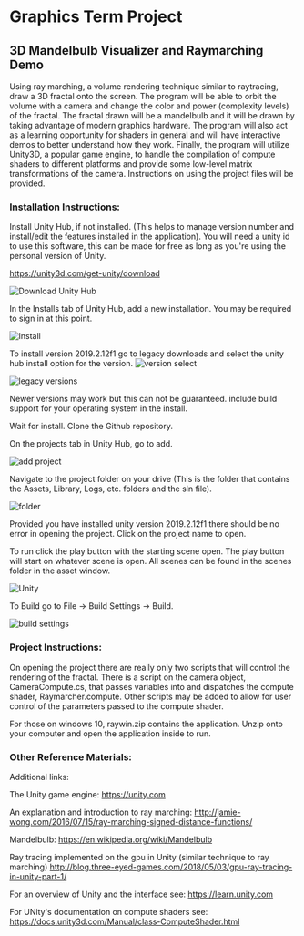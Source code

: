 # Graphics Term Project

## 3D Mandelbulb Visualizer and Raymarching Demo

Using ray marching, a volume rendering technique similar to raytracing, draw a 3D fractal onto the screen.  The program will be able to orbit the volume with a camera and change the color and power (complexity levels) of the fractal. The fractal drawn will be a mandelbulb and it will be drawn by taking advantage of modern graphics hardware. The program will also act as a learning opportunity for shaders in general and will have interactive demos to better understand how they work. Finally, the program will utilize Unity3D, a popular game engine, to handle the compilation of compute shaders to different platforms and provide some low-level matrix transformations of the camera. Instructions on using the project files will be provided.

### Installation Instructions:

Install Unity Hub, if not installed.  (This helps to manage version number and install/edit the features installed in the application). You will need a unity id to use this software, this can be made for free as long as you're using the personal version of Unity.

https://unity3d.com/get-unity/download

![Download Unity Hub](./images/DownloadUnityHub.png)

In the Installs tab of Unity Hub, add a new installation.  You may be required to sign in at this point.

![Install](./images/Installs.png)

To install version 2019.2.12f1 go to legacy downloads and select the unity hub install option for the version. 
![version select](./images/VersionSelect.png)

![legacy versions](./images/VersionArchive.png)

Newer versions may work but this can not be guaranteed. 
include build support for your operating system in the install.

Wait for install.
Clone the Github repository.

On the projects tab in Unity Hub, go to add.

![add project](./images/Projects.png)

Navigate to the project folder on your drive (This is the folder that contains the Assets, Library, Logs, etc. folders and the sln file). 

![folder](./images/Folder.png)

Provided you have installed unity version 2019.2.12f1 there should be no error in opening the project. Click on the project name to open.

To run click the play button with the starting scene open. The play button will start on whatever scene is open.  All scenes can be found in the scenes folder in the asset window.

![Unity](./images/Unity.png)

To Build go to File -> Build Settings -> Build.

![build settings](./images/BuildSettings.png)


### Project Instructions:

On opening the project there are really only two scripts that will control the rendering of the fractal.  There is a script on the camera object, CameraCompute.cs, that passes variables into and dispatches the compute shader, Raymarcher.compute. Other scripts may be added to allow for user control of the parameters passed to the compute shader.

For those on windows 10, raywin.zip contains the application.  Unzip onto your computer and open the application inside to run.

### Other Reference Materials:

Additional links:

The Unity game engine:
https://unity.com

An explanation and introduction to ray marching:
http://jamie-wong.com/2016/07/15/ray-marching-signed-distance-functions/ 

Mandelbulb:
https://en.wikipedia.org/wiki/Mandelbulb

Ray tracing implemented on the gpu in Unity (similar technique to ray marching)
http://blog.three-eyed-games.com/2018/05/03/gpu-ray-tracing-in-unity-part-1/

For an overview of Unity and the interface see:
https://learn.unity.com

For UNity's documentation on compute shaders see:
https://docs.unity3d.com/Manual/class-ComputeShader.html
